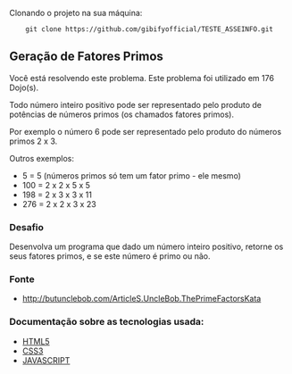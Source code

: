 Clonando o projeto na sua máquina:
```shel 
    git clone https://github.com/gibifyofficial/TESTE_ASSEINFO.git
```


## Geração de Fatores Primos

Você está resolvendo este problema. Este problema foi utilizado em 176 Dojo(s).

 Todo número inteiro positivo pode ser representado pelo produto de potências de números primos (os chamados fatores primos).

Por exemplo o número 6 pode ser representado pelo produto do números primos 2 x 3.

Outros exemplos:

* 5 = 5 (números primos só tem um fator primo - ele mesmo)
* 100 = 2 x 2 x 5 x 5
* 198 = 2 x 3 x 3 x 11
* 276 = 2 x 2 x 3 x 23

### Desafio
Desenvolva um programa que dado um número inteiro positivo, retorne os seus fatores primos, e se este número é primo ou não.

 

### Fonte 
* http://butunclebob.com/ArticleS.UncleBob.ThePrimeFactorsKata

### Documentação sobre as tecnologias usada: 
*  [HTML5](https://www.w3schools.com/html/default.asp)
*  [CSS3](https://www.w3schools.com/css/default.asp)
* [JAVASCRIPT](https://www.w3schools.com/js/default.asp)
